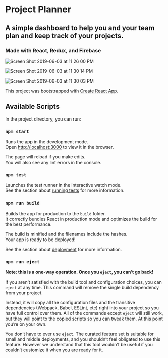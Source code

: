 # Project Planner
## A simple dashboard to help you and your team plan and keep track of your projects.
### Made with React, Redux, and Firebase

![Screen Shot 2019-06-03 at 11 26 00 PM](https://user-images.githubusercontent.com/28658492/58851502-9bc2f500-8658-11e9-9219-9142165fff38.png)

![Screen Shot 2019-06-03 at 11 30 14 PM](https://user-images.githubusercontent.com/28658492/58851501-9bc2f500-8658-11e9-8c2d-d80faadc7263.png)

![Screen Shot 2019-06-03 at 11 30 03 PM](https://user-images.githubusercontent.com/28658492/58851500-9bc2f500-8658-11e9-9277-12118ecfe3b6.png)




This project was bootstrapped with [Create React App](https://github.com/facebook/create-react-app).

## Available Scripts

In the project directory, you can run:

### `npm start`

Runs the app in the development mode.<br>
Open [http://localhost:3000](http://localhost:3000) to view it in the browser.

The page will reload if you make edits.<br>
You will also see any lint errors in the console.

### `npm test`

Launches the test runner in the interactive watch mode.<br>
See the section about [running tests](https://facebook.github.io/create-react-app/docs/running-tests) for more information.

### `npm run build`

Builds the app for production to the `build` folder.<br>
It correctly bundles React in production mode and optimizes the build for the best performance.

The build is minified and the filenames include the hashes.<br>
Your app is ready to be deployed!

See the section about [deployment](https://facebook.github.io/create-react-app/docs/deployment) for more information.

### `npm run eject`

**Note: this is a one-way operation. Once you `eject`, you can’t go back!**

If you aren’t satisfied with the build tool and configuration choices, you can `eject` at any time. This command will remove the single build dependency from your project.

Instead, it will copy all the configuration files and the transitive dependencies (Webpack, Babel, ESLint, etc) right into your project so you have full control over them. All of the commands except `eject` will still work, but they will point to the copied scripts so you can tweak them. At this point you’re on your own.

You don’t have to ever use `eject`. The curated feature set is suitable for small and middle deployments, and you shouldn’t feel obligated to use this feature. However we understand that this tool wouldn’t be useful if you couldn’t customize it when you are ready for it.

